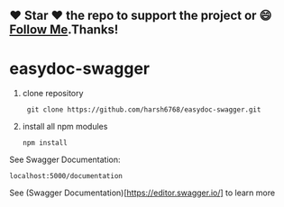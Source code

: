 ## :heart: Star :heart: the repo to support the project or :smile:[Follow Me](https://github.com/harsh6768).Thanks!

# easydoc-swagger

1. clone repository

        git clone https://github.com/harsh6768/easydoc-swagger.git
        
2. install all npm modules

       npm install 
       
See Swagger Documentation:

    localhost:5000/documentation
    
See (Swagger Documentation)[https://editor.swagger.io/] to learn more

    
    
